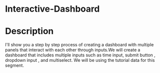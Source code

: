# Interactive-Dashboard

<h1>Description</h1>
I'll show you a step by step process of creating a dashboard with multiple panels that interact with each other through inputs.We will create a dashboard that includes multiple inputs such as time input, submit button , dropdown input , and multiselect. We will be using the tutorial data for this segment. 
